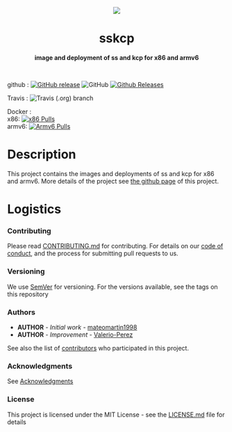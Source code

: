<p align="center">
  <img src="https://www.lucidchart.com/publicSegments/view/69e4b086-a40a-4640-9162-18800abe6b15/image.png">
</p>

<h1 align="center"> sskcp </h1>
<p align="center">
  <b >image and deployment of ss and kcp for x86 and armv6</b>
</p>
<br>

github : 
[![GitHub release](https://img.shields.io/github/release/elespejo/sskcp.svg)](https://github.com/elespejo/sskcp/releases)
![GitHub](https://img.shields.io/github/license/elespejo/sskcp.svg)
[![Github Releases](https://img.shields.io/github/downloads/elespejo/sskcp/latest/total.svg)](https://github.com/elespejo/sskcp/releases/latest)

Travis : 
![Travis (.org) branch](https://img.shields.io/travis/elespejo/sskcp/master.svg)  

Docker :  
x86: [![x86 Pulls](https://img.shields.io/docker/pulls/elespejo/sskcp-x86.svg)](https://hub.docker.com/r/elespejo/sskcp-x86/tags/)  
armv6: [![Armv6 Pulls](https://img.shields.io/docker/pulls/elespejo/sskcp-armv6.svg)](https://hub.docker.com/r/elespejo/sskcp-armv6/tags/)

# Description
  This project contains the images and deployments of ss and kcp for x86 and armv6. More details of the project see [the github page](https://elespejo.github.io/sskcp/) of this project.

# Logistics

### Contributing

Please read [CONTRIBUTING.md](https://github.com/elespejo/sskcp/blob/master/.github/CONTRIBUTING.md) for contributing.
For details on our [code of conduct](https://github.com/elespejo/sskcp/blob/master/.github/CODE_OF_CONDUCT.md), and the process for submitting pull requests to us.

### Versioning

We use [SemVer](http://semver.org/) for versioning. For the versions available, see the tags on this repository

### Authors
* **AUTHOR** - *Initial work* - [mateomartin1998](https://github.com/mateomartin1998)
* **AUTHOR** - *Improvement* - [Valerio-Perez](https://github.com/valerio-Perez)

See also the list of [contributors](https://github.com/elespejo/sskcp/graphs/contributors) who participated in this project.

### Acknowledgments

See [Acknowledgments](https://github.com/elespejo/sskcp/blob/master/.github/ACKNOWLEDGMENTS.md)


### License

This project is licensed under the MIT License - see the [LICENSE.md](https://github.com/elespejo/sskcp/blob/master/LICENSE.md) file for details

